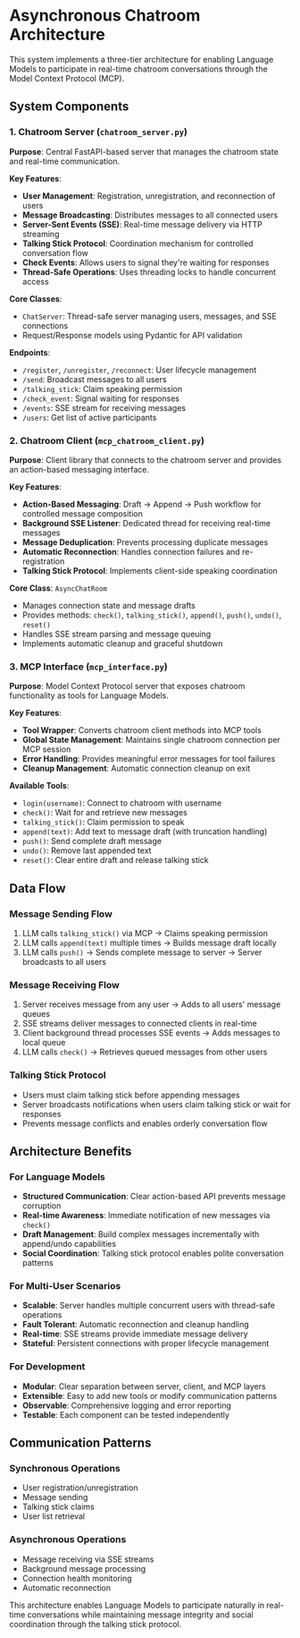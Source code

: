 # Asynchronous Chatroom Architecture

This system implements a three-tier architecture for enabling Language Models to participate in real-time chatroom conversations through the Model Context Protocol (MCP).

## System Components

### 1. Chatroom Server (`chatroom_server.py`)
**Purpose**: Central FastAPI-based server that manages the chatroom state and real-time communication.

**Key Features**:
- **User Management**: Registration, unregistration, and reconnection of users
- **Message Broadcasting**: Distributes messages to all connected users
- **Server-Sent Events (SSE)**: Real-time message delivery via HTTP streaming
- **Talking Stick Protocol**: Coordination mechanism for controlled conversation flow
- **Check Events**: Allows users to signal they're waiting for responses
- **Thread-Safe Operations**: Uses threading locks to handle concurrent access

**Core Classes**:
- `ChatServer`: Thread-safe server managing users, messages, and SSE connections
- Request/Response models using Pydantic for API validation

**Endpoints**:
- `/register`, `/unregister`, `/reconnect`: User lifecycle management
- `/send`: Broadcast messages to all users
- `/talking_stick`: Claim speaking permission
- `/check_event`: Signal waiting for responses
- `/events`: SSE stream for receiving messages
- `/users`: Get list of active participants

### 2. Chatroom Client (`mcp_chatroom_client.py`)
**Purpose**: Client library that connects to the chatroom server and provides an action-based messaging interface.

**Key Features**:
- **Action-Based Messaging**: Draft → Append → Push workflow for controlled message composition
- **Background SSE Listener**: Dedicated thread for receiving real-time messages
- **Message Deduplication**: Prevents processing duplicate messages
- **Automatic Reconnection**: Handles connection failures and re-registration
- **Talking Stick Protocol**: Implements client-side speaking coordination

**Core Class**: `AsyncChatRoom`
- Manages connection state and message drafts
- Provides methods: `check()`, `talking_stick()`, `append()`, `push()`, `undo()`, `reset()`
- Handles SSE stream parsing and message queuing
- Implements automatic cleanup and graceful shutdown

### 3. MCP Interface (`mcp_interface.py`)
**Purpose**: Model Context Protocol server that exposes chatroom functionality as tools for Language Models.

**Key Features**:
- **Tool Wrapper**: Converts chatroom client methods into MCP tools
- **Global State Management**: Maintains single chatroom connection per MCP session
- **Error Handling**: Provides meaningful error messages for tool failures
- **Cleanup Management**: Automatic connection cleanup on exit

**Available Tools**:
- `login(username)`: Connect to chatroom with username
- `check()`: Wait for and retrieve new messages
- `talking_stick()`: Claim permission to speak
- `append(text)`: Add text to message draft (with truncation handling)
- `push()`: Send complete draft message
- `undo()`: Remove last appended text
- `reset()`: Clear entire draft and release talking stick

## Data Flow

### Message Sending Flow
1. LLM calls `talking_stick()` via MCP → Claims speaking permission
2. LLM calls `append(text)` multiple times → Builds message draft locally  
3. LLM calls `push()` → Sends complete message to server → Server broadcasts to all users

### Message Receiving Flow
1. Server receives message from any user → Adds to all users' message queues
2. SSE streams deliver messages to connected clients in real-time
3. Client background thread processes SSE events → Adds messages to local queue
4. LLM calls `check()` → Retrieves queued messages from other users

### Talking Stick Protocol
- Users must claim talking stick before appending messages
- Server broadcasts notifications when users claim talking stick or wait for responses
- Prevents message conflicts and enables orderly conversation flow

## Architecture Benefits

### For Language Models
- **Structured Communication**: Clear action-based API prevents message corruption
- **Real-time Awareness**: Immediate notification of new messages via `check()`
- **Draft Management**: Build complex messages incrementally with append/undo capabilities
- **Social Coordination**: Talking stick protocol enables polite conversation patterns

### For Multi-User Scenarios
- **Scalable**: Server handles multiple concurrent users with thread-safe operations
- **Fault Tolerant**: Automatic reconnection and cleanup handling
- **Real-time**: SSE streams provide immediate message delivery
- **Stateful**: Persistent connections with proper lifecycle management

### For Development
- **Modular**: Clear separation between server, client, and MCP layers
- **Extensible**: Easy to add new tools or modify communication patterns  
- **Observable**: Comprehensive logging and error reporting
- **Testable**: Each component can be tested independently

## Communication Patterns

### Synchronous Operations
- User registration/unregistration
- Message sending
- Talking stick claims
- User list retrieval

### Asynchronous Operations  
- Message receiving via SSE streams
- Background message processing
- Connection health monitoring
- Automatic reconnection

This architecture enables Language Models to participate naturally in real-time conversations while maintaining message integrity and social coordination through the talking stick protocol.